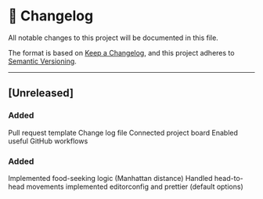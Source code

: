 # 📜 Changelog

All notable changes to this project will be documented in this file.

The format is based on [Keep a Changelog](https://keepachangelog.com/),
and this project adheres to [Semantic Versioning](https://semver.org/).

---

## [Unreleased]

### Added

Pull request template
Change log file
Connected project board
Enabled useful GitHub workflows

### Added

Implemented food-seeking logic (Manhattan distance)
Handled head-to-head movements
implemented editorconfig and prettier (default options)